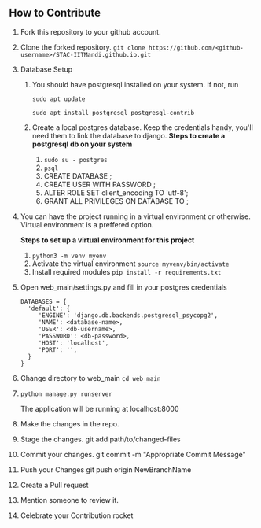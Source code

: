 ## How to Contribute
1. Fork this repository to your github account.
2. Clone the forked repository.
   `git clone https://github.com/<github-username>/STAC-IITMandi.github.io.git`
3. Database Setup
   1. You should have postgresql installed on your system. If not, run
    
        `sudo apt update`

        `sudo apt install postgresql postgresql-contrib`
    2. Create a local postgres database. Keep the credentials handy, you'll need them to link the database to django.
    **Steps to create a postgresql db on your system**
       1. `sudo su - postgres`
       2. `psql`
       3. CREATE DATABASE <db-name>;
       4. CREATE USER <db-username> WITH PASSWORD <db-password>;
       5. ALTER ROLE <DB-USERNAME> SET client_encoding TO 'utf-8';
       6. GRANT ALL PRIVILEGES ON DATABASE <db-name> TO <db-username>;
4. You can have the project running in a virtual environment or otherwise. Virtual environment is a preffered option.

   **Steps to set up a virtual environment for this project**
   1. `python3 -m venv myenv`
   2. Activate the virtual environment
      `source myvenv/bin/activate`
   3. Install required modules
      `pip install -r requirements.txt`
5. Open web_main/settings.py and fill in your postgres credentials
   
       DATABASES = {
         'default': {
            'ENGINE': 'django.db.backends.postgresql_psycopg2',
            'NAME': <database-name>,
            'USER': <db-username>,
            'PASSWORD': <db-password>,
            'HOST': 'localhost',
            'PORT': '',
         }
       }

6. Change directory to web_main
   `cd web_main`
7. `python manage.py runserver`

   The application will be running at localhost:8000
8. Make the changes in the repo.
9.  Stage the changes.
    git add path/to/changed-files
10. Commit your changes.
    git commit -m "Appropriate Commit Message"
11. Push your Changes
    git push origin NewBranchName
12. Create a Pull request
13. Mention someone to review it.
14. Celebrate your Contribution rocket